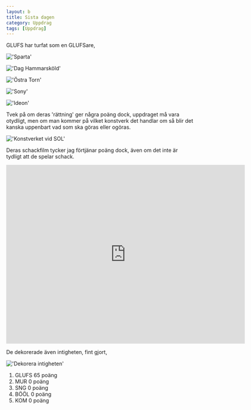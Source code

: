 ```yaml
---
layout: b
title: Sista dagen
category: Uppdrag
tags: [Uppdrag]
---
```


GLUFS har turfat som en GLUFSare,

!['Sparta'](http://tidskaos.se/img/hdf-done/sparta-glufs.jpg)

!['Dag Hammarsköld'](http://tidskaos.se/img/hdf-done/hammarskold-glufs.jpg)

!['Östra Torn'](http://tidskaos.se/img/hdf-done/torn-glufs.jpg)

!['Sony'](http://tidskaos.se/img/hdf-done/sony-glufs.jpg)

!['Ideon'](http://tidskaos.se/img/hdf-done/ideon-glufs.jpg)

Tvek på om deras 'rättning' ger några poäng dock, uppdraget må vara otydligt, men om man kommer på vilket konstverk det handlar om så blir det kanska uppenbart vad som ska göras eller ogöras.

!['Konstverket vid SOL'](http://tidskaos.se/img/uppdrag/konstverk-sol.jpg)

Deras schackfilm tycker jag förtjänar poäng dock, även om det inte är tydligt att de spelar schack.

<iframe width="640" height="480" src="http://www.youtube.com/embed/VCJ4lb-UWcY" frameborder="0">
</iframe>

De dekorerade även intigheten, fint gjort,

!['Dekorera intigheten'](http://tidskaos.se/img/uppdrag/glufs-intigheten.jpg)


 1. GLUFS 65 poäng
 2. MUR 0 poäng
 3. SNG 0 poäng
 4. BÖÖL 0 poäng
 5. KOM 0 poäng
